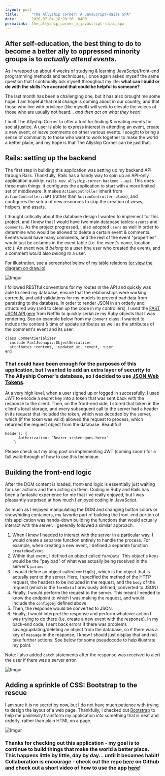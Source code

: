 ```yaml
---
layout: post
title:      "The Allyship Corner: A JavaScript-Rails SPA"
date:       2020-07-04 18:28:26 -0400
permalink:  the_allyship_corner_a_javascript-rails_spa
---
```



## After self-education, the best thing to do to become a better ally to oppressed minority groups is to *actually attend events*.

As I wrapped up about 4 weeks of studying & learning JavaScript/front-end programming methods and techniques, I once again asked myself the same question that I continually ask myself throughout my life: **what can I build or do with the skills I've accrued that could be helpful to someone?**

The last month has been a challenging one, but it has also brought me some hope. I am hopeful that real change is coming about in our country, and that those who live with privilege (like myself) will seek to elevate the voices of those who are usually not heard... *and then act on what they hear!*

I built The Allyship Corner to offer a tool for finding & creating events for social justice. A user is able to express interest in attending an event, create a new event, or leave comments on other various events. I sought to bring a sense of community to those who want to work together to make the world a better place, and my hope is that The Allyship Corner can be just that. 

## Rails: setting up the backend
The first step in building this application was setting up my backend API through Rails. Thankfully, Rails has a handy way to spin up an API-only application quickly: `rails new allyship-corner-backend --api`. This does three main things: it configures the application to start with a more limited set of middleware, it makes `ActionController` inherit from `ActionController::API` (rather than `ActionController::Base`), and configures the setup of new resources to skip the creation of views, helpers, and assets. 

I thought critically about the database design I wanted to implement for this project, and I knew that I would have two main database tables: `events` and `comments`. As the project progressed, I also adopted `users` as well in order to determine who would be allowed to delete a certain event & comments. Events would have many comments, and the rest of the event "properties" would just be columns in the event table (i.e. the event's name, location, etc.). An event would *belong to* a user (the user who created the event), and a comment would also *belong to* a user. 

For illustration, see a screenshot below of my table relations ([or view the diagram on draw.io](https://drive.google.com/file/d/18r4SRUjjy32S6BiajRFGONx-3_5NtAov/view?usp=sharing))

![Imgur](https://i.imgur.com/Btqf5lY.png)

I followed RESTful conventions for my routes in the API and quickly was able to seed my database, ensure that the relationships were working correctly, and add validations for my models to prevent bad data from persisting to the database. In order to render JSON in an orderly and structured way (and to clean up the code in my controllers), I used the [FAST JSON API gem](https://github.com/Netflix/fast_jsonapi) from Netflix to quickly serialize my Ruby objects that I was rendering. See an example below from my `Comment` class: I wanted to include the content & time of update attributes as well as the attributes of the comment's event and its user. 

```
class CommentSerializer
  include FastJsonapi::ObjectSerializer
  attributes :content, :updated_at, :event, :user
end
```

### That could have been enough for the purposes of this application, but I wanted to add an extra layer of security to The Allyship Corner's database, so I decided to use [JSON Web Tokens](https://jwt.io/). 

At a very high level, when a user signed up or logged in successfully, I used JWT to encode a secret key into a token that was sent back with the response to the client. Then, on the front-end side, I stored that token in the client's local storage, and every subsequent call to the server had a header in its request that included the token, which was decoded by the server, which (if the token was valid) allowed the request to process, which returned the request object from the database. Beautiful! 

```
headers: {
      Authorization: `Bearer <token-goes-here>`
    }
```

Please check out my blog post on implementing JWT (coming soon!) for a full walk-through of how to use this technique. 

## Building the front-end logic
After the DOM content is loaded, front-end logic is essentially just waiting for user actions and then acting on them. Coding in Ruby and Rails has been a fantastic experience for me that I've really enjoyed, but I was pleasantly surprised at how much I enjoyed coding in JavaScript. 

As much as I enjoyed manipulating the DOM and changing button colors or show/hiding containers, my favorite part of building the front-end portion of this application was hands-down building the functions that would actually interact with the server. I generally followed a similar approach: 
1. When I knew I needed to interact with the server in a particular way, I would create a separate function entirely to handle the process. For example, when creating a new event, I defined a separate function `createNewEvent`. 
2. Within that event, I defined an object called `formData`. This object's keys would be the "payload" of what was actually being received in the server's `params`. 
3. I would define an object called `configObj`, which is the object that is actually sent to the server. Here, I specified the method of the HTTP request, the headers to be included in the request, and the `body` of the request (which is the `formData` I previously defined, converted to JSON)
4. Finally, I would perform the request to the server. This meant I needed to know the endpoint to which I was making the request, and would include the `configObj` defined above. 
5. Then, the response would be converted to JSON.
6. Finally, I would interpret the response and perform whatever action I was trying to do there (i.e. create a new event with the response). In my back-end code, I sent back errors if there was problems saving/updating/deleting an object from the database, so if there was a key of `message` in the response, I knew I should just display that and not take further actions. See below for some pseudocode to help illustrate my point.

Note: I also added `catch` statements after the response was received to alert the user if there was a server error. 

![Imgur](https://i.imgur.com/oNf6g3D.png)

## Adding a sprinkle of CSS: Bootstrap to the rescue
I am sure it is no secret by now, but I do not have much patience with trying to design the layout of a web page. Thankfully, I checked out [Bootstrap](https://getbootstrap.com/) to help me painlessly transform my application into something that is neat and orderly, rather than plain HTML on a page. 

![Imgur](https://i.imgur.com/1uMlS8f.png)

### Thanks for checking out this application - my goal is to continue to build things that make the world a better place. This happens little by little, day by day... until it becomes habit! Collaboration is encourage - check out the repo [here](https://github.com/jkellyphilly/allyship-corner) on Github and check out a short video of how to use the app [here](https://www.youtube.com/watch?v=Gcph4zjZFCQ&t=3s)!
